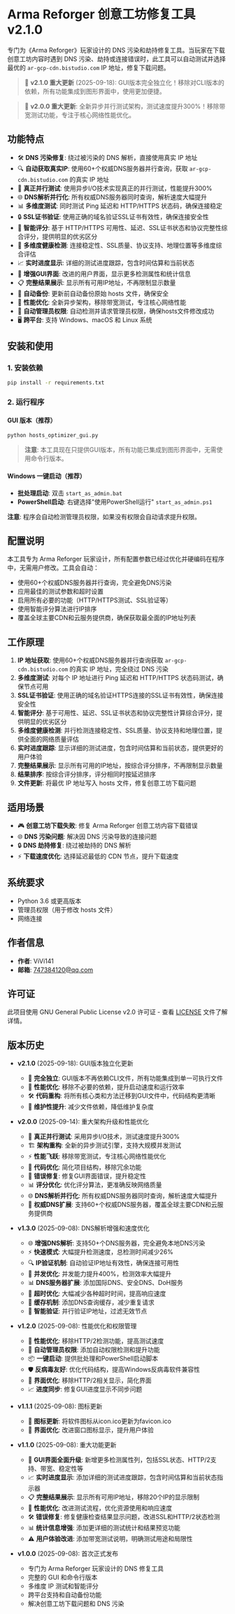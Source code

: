 # Arma Reforger 创意工坊修复工具 v2.1.0

专门为《Arma Reforger》玩家设计的 DNS 污染和劫持修复工具。当玩家在下载创意工坊内容时遇到 DNS 污染、劫持或连接错误时，此工具可以自动测试并选择最优的 `ar-gcp-cdn.bistudio.com` IP 地址，修复下载问题。

> 🎉 **v2.1.0 重大更新** (2025-09-18): GUI版本完全独立化！移除对CLI版本的依赖，所有功能集成到图形界面中，使用更加便捷。

> 🚀 **v2.0.0 重大更新**: 全新异步并行测试架构，测试速度提升300%！移除带宽测试功能，专注于核心网络性能优化。


## 功能特点

- 🛠️ **DNS 污染修复**: 绕过被污染的 DNS 解析，直接使用真实 IP 地址
- 🔍 **自动获取真实IP**: 使用60+个权威DNS服务器并行查询，获取 `ar-gcp-cdn.bistudio.com` 的真实 IP 地址
- 🚀 **真正并行测试**: 使用异步I/O技术实现真正的并行测试，性能提升300%
- 🌐 **DNS解析并行化**: 所有权威DNS服务器同时查询，解析速度大幅提升
- 📊 **多维度测试**: 同时测试 Ping 延迟和 HTTP/HTTPS 状态码，确保连接稳定
- 🔒 **SSL证书验证**: 使用正确的域名验证SSL证书有效性，确保连接安全性
- 🎯 **智能评分**: 基于 HTTP/HTTPS 可用性、延迟、SSL证书状态和协议完整性综合评分，提供明显的优劣区分
- 🔬 **多维度健康检测**: 连接稳定性、SSL质量、协议支持、地理位置等多维度综合评估
- 📈 **实时进度显示**: 详细的测试进度跟踪，包含时间估算和当前状态
- 🎨 **增强GUI界面**: 改进的用户界面，显示更多检测属性和统计信息
- 📋 **完整结果展示**: 显示所有可用IP地址，不再限制显示数量
- 🔄 **自动备份**: 更新前自动备份原始 hosts 文件，确保安全
- 🚀 **性能优化**: 全新异步架构，移除带宽测试，专注核心网络性能
- 🔐 **自动管理员权限**: 自动检测并请求管理员权限，确保hosts文件修改成功
- 🖥️ **跨平台**: 支持 Windows、macOS 和 Linux 系统

## 安装和使用

### 1. 安装依赖
```bash
pip install -r requirements.txt
```

### 2. 运行程序

#### GUI 版本（推荐）
```bash
python hosts_optimizer_gui.py
```

> **注意**: 本工具现在只提供GUI版本，所有功能已集成到图形界面中，无需使用命令行版本。

#### Windows 一键启动（推荐）
- **批处理启动**: 双击 `start_as_admin.bat`
- **PowerShell启动**: 右键选择"使用PowerShell运行" `start_as_admin.ps1`

**注意**: 程序会自动检测管理员权限，如果没有权限会自动请求提升权限。

## 配置说明

本工具专为 Arma Reforger 玩家设计，所有配置参数已经过优化并硬编码在程序中，无需用户修改。工具会自动：

- 使用60+个权威DNS服务器并行查询，完全避免DNS污染
- 应用最佳的测试参数和超时设置  
- 启用所有必要的功能（HTTP/HTTPS测试、SSL验证等）
- 使用智能评分算法进行IP排序
- 覆盖全球主要CDN和云服务提供商，确保获取最全面的IP地址列表

## 工作原理

1. **IP 地址获取**: 使用60+个权威DNS服务器并行查询获取 `ar-gcp-cdn.bistudio.com` 的真实 IP 地址，完全绕过 DNS 污染
2. **多维度测试**: 对每个 IP 地址进行 Ping 延迟和 HTTP/HTTPS 状态码测试，确保节点可用
3. **SSL证书验证**: 使用正确的域名验证HTTPS连接的SSL证书有效性，确保连接安全性
4. **智能评分**: 基于可用性、延迟、SSL证书状态和协议完整性计算综合评分，提供明显的优劣区分
5. **多维度健康检测**: 并行检测连接稳定性、SSL质量、协议支持和地理位置，提供全面的网络质量评估
6. **实时进度跟踪**: 显示详细的测试进度，包含时间估算和当前状态，提供更好的用户体验
7. **完整结果展示**: 显示所有可用的IP地址，按综合评分排序，不再限制显示数量
8. **结果排序**: 按综合评分排序，评分相同时按延迟排序
9. **文件更新**: 将最优 IP 地址写入 hosts 文件，修复创意工坊下载问题

## 适用场景

- 🎮 **创意工坊下载失败**: 修复 Arma Reforger 创意工坊内容下载错误
- 🌐 **DNS 污染问题**: 解决因 DNS 污染导致的连接问题
- 🔒 **DNS 劫持修复**: 绕过被劫持的 DNS 解析
- ⚡ **下载速度优化**: 选择延迟最低的 CDN 节点，提升下载速度

## 系统要求

- Python 3.6 或更高版本
- 管理员权限（用于修改 hosts 文件）
- 网络连接

## 作者信息

- **作者**: ViVi141
- **邮箱**: 747384120@qq.com

## 许可证

此项目使用 GNU General Public License v2.0 许可证 - 查看 [LICENSE](LICENSE) 文件了解详情。

## 版本历史

- **v2.1.0** (2025-09-18): GUI版本独立化更新
  - 🎯 **完全独立**: GUI版本不再依赖CLI文件，所有功能集成到单一可执行文件
  - 🚀 **性能优化**: 移除不必要的依赖，提升启动速度和运行效率
  - 🛠️ **代码重构**: 将所有核心类和方法迁移到GUI文件中，代码结构更清晰
  - 🔧 **维护性提升**: 减少文件依赖，降低维护复杂度


- **v2.0.0** (2025-09-14): 重大架构升级和性能优化
  - 🚀 **真正并行测试**: 采用异步I/O技术，测试速度提升300%
  - 🏗️ **架构重构**: 全新的异步测试引擎，支持大规模并发测试
  - ⚡ **性能飞跃**: 移除带宽测试，专注核心网络性能优化
  - 🔧 **代码优化**: 简化项目结构，移除冗余功能
  - 🐛 **错误修复**: 修复GUI界面错误，提升稳定性
  - 📊 **评分优化**: 优化评分算法，更准确反映网络质量
  - 🌐 **DNS解析并行化**: 所有权威DNS服务器同时查询，解析速度大幅提升
  - 📡 **权威DNS扩展**: 支持60+个权威DNS服务器，覆盖全球主要CDN和云服务提供商

- **v1.3.0** (2025-09-08): DNS解析增强和速度优化
  - 🌐 **增强DNS解析**: 支持50+个DNS服务器，完全避免本地DNS污染
  - ⚡ **快速模式**: 大幅提升检测速度，总检测时间减少26%
  - 🔍 **IP验证机制**: 自动验证IP地址有效性，确保连接可用性
  - 🚀 **并发优化**: 并发能力提升400%，检测效率大幅提升
  - 📊 **DNS服务器扩展**: 添加国际DNS、安全DNS、DoH服务
  - 🔧 **超时优化**: 大幅减少各种超时时间，提高响应速度
  - 💾 **缓存机制**: 添加DNS查询缓存，减少重复请求
  - 🎯 **智能验证**: 并行验证IP地址，过滤无效节点

- **v1.2.0** (2025-09-08): 性能优化和权限管理
  - 🚀 **性能优化**: 移除HTTP/2检测功能，提高测试速度
  - 🔐 **自动管理员权限**: 添加自动权限检测和提升功能
  - 📦 **一键启动**: 提供批处理和PowerShell启动脚本
  - 🛡️ **反病毒友好**: 优化代码结构，提高Windows反病毒软件兼容性
  - 🎯 **界面优化**: 移除HTTP/2相关显示，简化界面
  - 📈 **进度同步**: 修复GUI进度显示不同步问题

- **v1.1.1** (2025-09-08): 图标更新
  - 🎨 **图标更新**: 将软件图标从icon.ico更新为favicon.ico
  - 🔧 **界面优化**: 改进窗口图标显示，提升用户体验

- **v1.1.0** (2025-09-08): 重大功能更新
  - 🎨 **GUI界面全面升级**: 新增更多检测属性列，包括SSL状态、HTTP/2支持、带宽、稳定性等
  - 📈 **实时进度显示**: 添加详细的测试进度跟踪，包含时间估算和当前状态指示器
  - 📋 **完整结果展示**: 显示所有可用IP地址，移除20个IP的显示限制
  - 🔧 **性能优化**: 改进测试流程，优化资源使用和响应速度
  - 🛠️ **错误修复**: 修复健康检查结果显示问题，改进SSL和HTTP/2状态检测
  - 📊 **统计信息增强**: 添加更详细的测试统计和结果预览功能
  - ⚠️ **用户体验改进**: 添加带宽测试说明，明确测试用途和局限性

- **v1.0.0** (2025-09-08): 首次正式发布
  - 专门为 Arma Reforger 玩家设计的 DNS 修复工具
  - 完整的 GUI 和命令行版本
  - 多维度 IP 测试和智能评分
  - 跨平台支持和自动备份功能
  - 解决创意工坊下载问题和 DNS 污染
